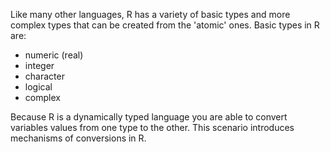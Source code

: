 Like many other languages, R has a variety of basic types and more complex types that can be created from the 'atomic' ones. Basic types in R are:

* numeric (real)
* integer
* character
* logical
* complex

Because R is a dynamically typed language you are able to convert variables values from one type to the other.
This scenario introduces mechanisms of conversions in R. 
